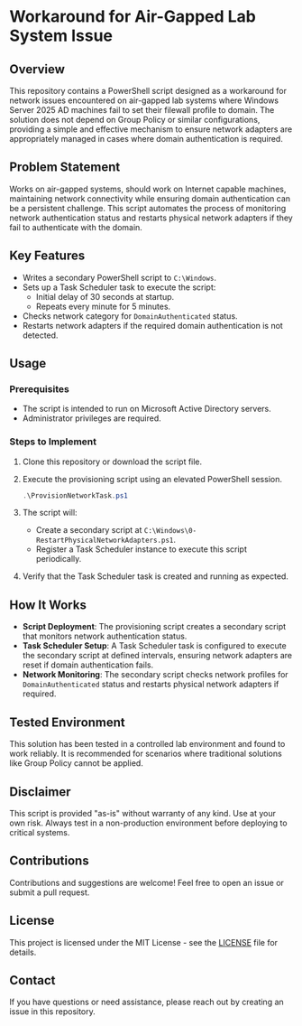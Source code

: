 # Workaround for Air-Gapped Lab System Issue

## Overview
This repository contains a PowerShell script designed as a workaround for network issues encountered on air-gapped lab systems where Windows Server 2025 AD machines fail to set their filewall profile to domain. The solution does not depend on Group Policy or similar configurations, providing a simple and effective mechanism to ensure network adapters are appropriately managed in cases where domain authentication is required.

## Problem Statement
Works on air-gapped systems, should work on Internet capable machines, maintaining network connectivity while ensuring domain authentication can be a persistent challenge. This script automates the process of monitoring network authentication status and restarts physical network adapters if they fail to authenticate with the domain.

## Key Features
- Writes a secondary PowerShell script to `C:\Windows`.
- Sets up a Task Scheduler task to execute the script:
  - Initial delay of 30 seconds at startup.
  - Repeats every minute for 5 minutes.
- Checks network category for `DomainAuthenticated` status.
- Restarts network adapters if the required domain authentication is not detected.

## Usage
### Prerequisites
- The script is intended to run on Microsoft Active Directory servers.
- Administrator privileges are required.

### Steps to Implement
1. Clone this repository or download the script file.
2. Execute the provisioning script using an elevated PowerShell session.

   ```powershell
   .\ProvisionNetworkTask.ps1
   ```

3. The script will:
   - Create a secondary script at `C:\Windows\0-RestartPhysicalNetworkAdapters.ps1`.
   - Register a Task Scheduler instance to execute this script periodically.
4. Verify that the Task Scheduler task is created and running as expected.

## How It Works
- **Script Deployment**: The provisioning script creates a secondary script that monitors network authentication status.
- **Task Scheduler Setup**: A Task Scheduler task is configured to execute the secondary script at defined intervals, ensuring network adapters are reset if domain authentication fails.
- **Network Monitoring**: The secondary script checks network profiles for `DomainAuthenticated` status and restarts physical network adapters if required.

## Tested Environment
This solution has been tested in a controlled lab environment and found to work reliably. It is recommended for scenarios where traditional solutions like Group Policy cannot be applied.

## Disclaimer
This script is provided "as-is" without warranty of any kind. Use at your own risk. Always test in a non-production environment before deploying to critical systems.

## Contributions
Contributions and suggestions are welcome! Feel free to open an issue or submit a pull request.

## License
This project is licensed under the MIT License - see the [LICENSE](LICENSE) file for details.

## Contact
If you have questions or need assistance, please reach out by creating an issue in this repository.
